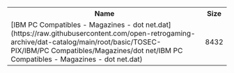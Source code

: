 <table>
<tr><th>Name</th><th>Size</th></tr>
<tr><td>
[IBM PC Compatibles - Magazines - dot net.dat](https://raw.githubusercontent.com/open-retrogaming-archive/dat-catalog/main/root/basic/TOSEC-PIX/IBM/PC Compatibles/Magazines/dot net/IBM PC Compatibles - Magazines - dot net.dat)
</td><td>8432</td></tr>
</table>
